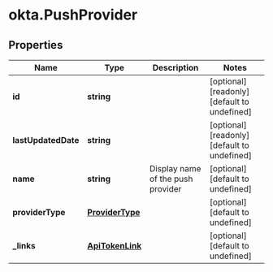 # okta.PushProvider

## Properties

Name | Type | Description | Notes
------------ | ------------- | ------------- | -------------
**id** | **string** |  | [optional] [readonly] [default to undefined]
**lastUpdatedDate** | **string** |  | [optional] [readonly] [default to undefined]
**name** | **string** | Display name of the push provider | [optional] [default to undefined]
**providerType** | [**ProviderType**](ProviderType.md) |  | [optional] [default to undefined]
**_links** | [**ApiTokenLink**](ApiTokenLink.md) |  | [optional] [default to undefined]

